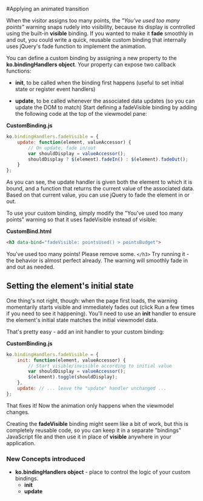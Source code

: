 #Applying an animated transition

When the visitor assigns too many points, the *"You've used too many points"* warning snaps rudely into visibility, because its display is controlled using the built-in **visible** binding. If you wanted to make it **fade** smoothly in and out, you could write a quick, reusable custom binding that internally uses jQuery's fade function to implement the animation.

You can define a custom binding by assigning a new property to the **ko.bindingHandlers object**. Your property can expose two callback functions:

- **init**, to be called when the binding first happens (useful to set initial state or register event handlers)

- **update**, to be called whenever the associated data updates (so you can update the DOM to match)
Start defining a fadeVisible binding by adding the following code at the top of the viewmodel pane:

**CustomBinding.js**
```javascript
ko.bindingHandlers.fadeVisible = {
    update: function(element, valueAccessor) {
        // On update, fade in/out
        var shouldDisplay = valueAccessor();
        shouldDisplay ? $(element).fadeIn() : $(element).fadeOut();
    } 
};
```
As you can see, the update handler is given both the element to which it is bound, and a function that returns the current value of the associated data. Based on that current value, you can use jQuery to fade the element in or out.

To use your custom binding, simply modify the "You've used too many points" warning so that it uses fadeVisible instead of visible:

**CustomBind.html**
```html
<h3 data-bind="fadeVisible: pointsUsed() > pointsBudget">
```

You've used too many points! Please remove some. `</h3>`
Try running it - the behavior is almost perfect already. The warning will smoothly fade in and out as needed.


## Setting the element's initial state

One thing's not right, though: when the page first loads, the warning momentarily starts visible and immediately fades out (click Run a few times if you need to see it happening). You'll need to use an **init** handler to ensure the element's initial state matches the initial viewmodel data.

That's pretty easy - add an init handler to your custom binding:

**CustomBinding.js**
```javascript
ko.bindingHandlers.fadeVisible = {
    init: function(element, valueAccessor) {
        // Start visible/invisible according to initial value
        var shouldDisplay = valueAccessor();
        $(element).toggle(shouldDisplay);
    },
    update: // ... leave the "update" handler unchanged ...
};
```
That fixes it! Now the animation only happens when the viewmodel changes.

Creating the **fadeVisible** binding might seem like a bit of work, but this is completely reusable code, so you can keep it in a separate "bindings" JavaScript file and then use it in place of **visible** anywhere in your application.

### New Concepts introduced
- **ko.bindingHandlers object** - place to control the logic of your custom bindings.
    - **init**
    - **update**

